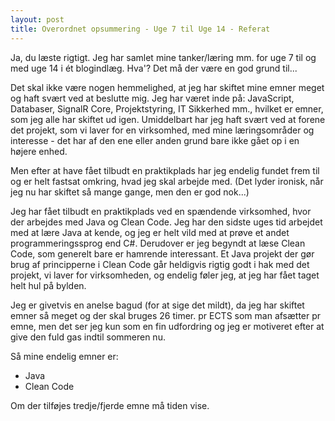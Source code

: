 ```yaml
---
layout: post
title: Overordnet opsummering - Uge 7 til Uge 14 - Referat
---
```


Ja, du læste rigtigt. Jeg har samlet mine tanker/læring mm. for uge 7 til og med uge 14 i ét blogindlæg. Hva'? Det må der være en god grund til...

Det skal ikke være nogen hemmelighed, at jeg har skiftet mine emner meget og haft svært ved at beslutte mig. 
Jeg har været inde på: JavaScript, Databaser, SignalR Core, Projektstyring, IT Sikkerhed mm., hvilket er emner, som jeg alle har skiftet ud igen.
Umiddelbart har jeg haft svært ved at forene det projekt, som vi laver for en virksomhed, med mine læringsområder og interesse - det har af den ene eller anden grund bare ikke gået op i en højere enhed.

Men efter at have fået tilbudt en praktikplads har jeg endelig fundet frem til og er helt fastsat omkring, hvad jeg skal arbejde med. (Det lyder ironisk, når jeg nu har skiftet så mange gange, men den er god nok...)

Jeg har fået tilbudt en praktikplads ved en spændende virksomhed, hvor der arbejdes med Java og Clean Code. Jeg har den sidste uges tid arbejdet med at lære Java at kende, og jeg er helt vild med at prøve et andet programmeringssprog end C#.
Derudover er jeg begyndt at læse Clean Code, som generelt bare er hamrende interessant. Et Java projekt der gør brug af principperne i Clean Code går heldigvis rigtig godt i hak med det projekt, vi laver for virksomheden, og endelig føler jeg, at jeg har fået taget helt hul på bylden.

Jeg er givetvis en anelse bagud (for at sige det mildt), da jeg har skiftet emner så meget og der skal bruges 26 timer. pr ECTS som man afsætter pr emne, men det ser jeg kun som en fin udfordring og jeg er motiveret efter at give den fuld gas indtil sommeren nu.

Så mine endelig emner er:
- Java
- Clean Code

Om der tilføjes tredje/fjerde emne må tiden vise.
